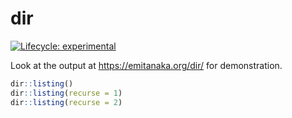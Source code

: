 
<!-- README.md is generated from README.Rmd. Please edit that file -->

# dir

<!-- badges: start -->

[![Lifecycle:
experimental](https://img.shields.io/badge/lifecycle-experimental-orange.svg)](https://lifecycle.r-lib.org/articles/stages.html#experimental)
<!-- badges: end -->

Look at the output at <https://emitanaka.org/dir/> for demonstration.

``` r
dir::listing()
dir::listing(recurse = 1)
dir::listing(recurse = 2)
```
